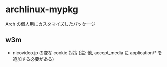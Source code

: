 # archlinux-mypkg

Arch の個人用にカスタマイズしたパッケージ

## w3m

- nicovideo.jp の変な cookie 対策 (注: 他, accept_media に application/* を追加する必要がある)

